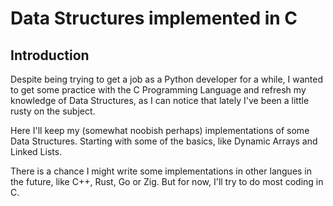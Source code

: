 # Data Structures implemented in C

## Introduction
Despite being trying to get a job as a Python developer for a while, I wanted to get some practice with the C Programming Language and refresh my knowledge of Data Structures, as I can notice that lately I've been a little rusty on the subject. 

Here I'll keep my (somewhat noobish perhaps) implementations of some Data Structures. Starting with some of the basics, like Dynamic Arrays and Linked Lists.

There is a chance I might write some implementations in other langues in the future, like C++, Rust, Go or Zig. But for now, I'll try to do most coding in C. 

